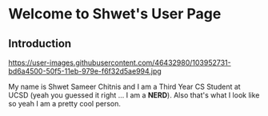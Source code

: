# Welcome to Shwet's User Page

## Introduction

https://user-images.githubusercontent.com/46432980/103952731-bd6a4500-50f5-11eb-979e-f6f32d5ae994.jpg

My name is Shwet Sameer Chitnis and I am a Third Year CS Student at UCSD (yeah you guessed it right ... I am a **NERD**).
Also that's what I look like so yeah I am a pretty cool person.
